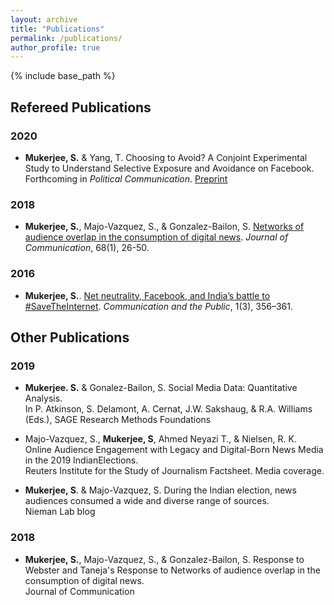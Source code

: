 ```yaml
---
layout: archive
title: "Publications"
permalink: /publications/
author_profile: true
---
```


{% include base_path %}

## Refereed Publications

### 2020

* **Mukerjee, S.** & Yang, T. Choosing to Avoid? A Conjoint Experimental Study to Understand Selective Exposure and Avoidance on Facebook.
Forthcoming in *Political Communication*. [Preprint](https://osf.io/hc2vs/)


### 2018

* **Mukerjee, S.**, Majo-Vazquez, S., & Gonzalez-Bailon, S. [Networks of audience overlap in the consumption of digital news](https://academic.oup.com/joc/article-abstract/68/1/26/4858530). *Journal of Communication*, 68(1), 26-50.

### 2016

* **Mukerjee, S.**. [Net neutrality, Facebook, and India’s battle to #SaveTheInternet](https://journals.sagepub.com/doi/abs/10.1177/2057047316665850). *Communication and the Public*, 1(3), 356–361.

## Other Publications

### 2019

* **Mukerjee. S.** & Gonalez-Bailon, S. Social Media Data: Quantitative Analysis.<br>
In P. Atkinson, S. Delamont, A. Cernat, J.W. Sakshaug, & R.A. Williams (Eds.), SAGE Research Methods Foundations

* Majo-Vazquez, S., **Mukerjee, S**, Ahmed Neyazi T., & Nielsen, R. K. Online Audience Engagement with Legacy and Digital-Born News Media in the 2019 IndianElections.<br>
Reuters Institute for the Study of Journalism Factsheet. Media coverage.

* **Mukerjee, S**. & Majo-Vazquez, S. During the Indian election, news audiences consumed a wide and diverse range of sources.<br>
Nieman Lab blog

### 2018

* **Mukerjee, S.**, Majo-Vazquez, S., & Gonzalez-Bailon, S. Response to Webster and Taneja's Response to Networks of audience overlap in the consumption of digital news.<br>
Journal of Communication

